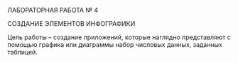 
ЛАБОРАТОРНАЯ РАБОТА № 4

СОЗДАНИЕ ЭЛЕМЕНТОВ ИНФОГРАФИКИ

Цель работы – создание приложений, которые наглядно представляют с помощью графика или диаграммы набор числовых данных, заданных таблицей. 
